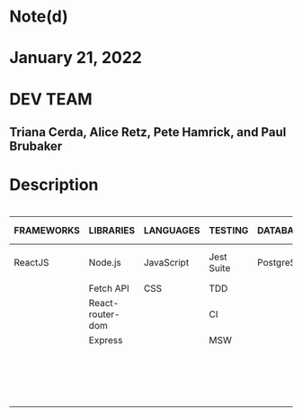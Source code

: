 # Note(d)
# January 21, 2022 


# DEV TEAM
## Triana Cerda, Alice Retz, Pete Hamrick, and Paul Brubaker


# Description
#

| FRAMEWORKS | LIBRARIES             | LANGUAGES  | TESTING    | DATABASES  | AUTH/ OAUTH    |TOOLS              |
|------------|-----------------------|------------|------------|------------|----------------|-------------------
| ReactJS    | Node.js               | JavaScript | Jest Suite | PostgreSQL | JWT            |Visual Studios Code
|            | Fetch API             | CSS        | TDD        |            |                |Heroku
|            | React-router-dom      |            | CI         |            |                |Netlify
|            | Express               |            | MSW        |            |                |Miro
|            |                       |            |            |            |                |BeeKeeper
|            |                       |            |            |            |                |PG Admin
|            |                       |            |            |            |                |Git
|            |                       |            |            |            |                |GitHub
